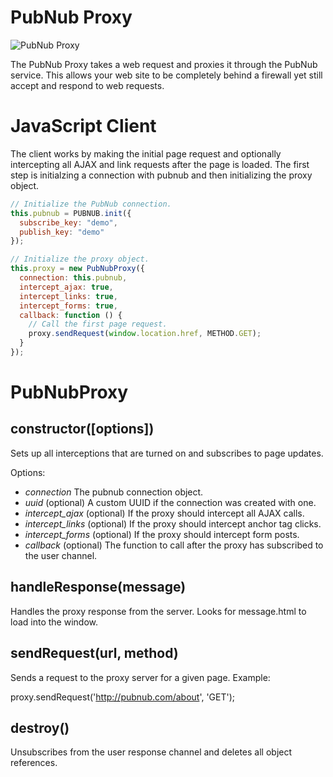 PubNub Proxy
===============

![PubNub Proxy](http://pubnub.s3.amazonaws.com/assets/pubnub-proxy-852px.png)

The PubNub Proxy takes a web request and proxies it through the PubNub service. This allows your web site to be completely behind a firewall yet still accept and respond to web requests.

# JavaScript Client
The client works by making the initial page request and optionally intercepting all AJAX and link requests after the page is loaded. The first step is initialzing a connection with pubnub and then initializing the proxy object.

```javascript
// Initialize the PubNub connection.
this.pubnub = PUBNUB.init({
  subscribe_key: "demo",
  publish_key: "demo"
});

// Initialize the proxy object.
this.proxy = new PubNubProxy({
  connection: this.pubnub,
  intercept_ajax: true,
  intercept_links: true,
  intercept_forms: true,
  callback: function () {
    // Call the first page request.
    proxy.sendRequest(window.location.href, METHOD.GET);
  }
});
```

# PubNubProxy
## constructor([options])
Sets up all interceptions that are turned on and subscribes to page updates.

Options:
* _connection_ The pubnub connection object.
* _uuid_ (optional) A custom UUID if the connection was created with one.
* _intercept_ajax_ (optional) If the proxy should intercept all AJAX calls.
* _intercept_links_ (optional) If the proxy should intercept anchor tag clicks.
* _intercept_forms_ (optional) If the proxy should intercept form posts.
* _callback_ (optional) The function to call after the proxy has subscribed to the user channel.

## handleResponse(message)
Handles the proxy response from the server. Looks for message.html to load into the window.

## sendRequest(url, method)
Sends a request to the proxy server for a given page. Example:

  proxy.sendRequest('http://pubnub.com/about', 'GET');
  
## destroy()
Unsubscribes from the user response channel and deletes all object references.